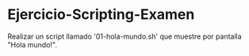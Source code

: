 # Ejercicio-Scripting-Examen
Realizar un script llamado '01-hola-mundo.sh' que muestre por pantalla "Hola mundo!".
